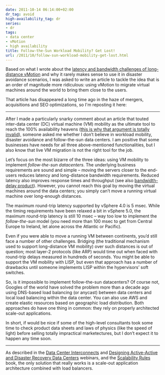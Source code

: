 ```yaml
---
date: 2011-10-14 06:14:00+02:00
dr_tag: avoid
high-availability_tag: dr
series:
- dr
tags:
- data center
- vMotion
- high availability
title: Follow-the-Sun Workload Mobility? Get Lost!
url: /2011/10/follow-sun-workload-mobility-get-lost.html
---
```

Based on what I wrote about the [latency and bandwidth challenges of long-distance vMotion](https://blog.ipspace.net/2011/09/long-distance-vmotion-for-disaster.html) and why it rarely makes sense to use it in disaster avoidance scenarios, I was asked to write an article to tackle the idea that is an order of magnitude more ridiculous: using vMotion to migrate virtual machines around the world to bring them close to the users.

That article has disappeared a long time ago in the haze of mergers, acquisitions and SEO optimizations, so I'm reposting it here:
<!--more-->
---

After I made a particularly snarky comment about an article that touted inter-data center (DC) virtual machine (VM) mobility as the ultimate tool to reach the 100% availability heavens ([this is why that argument is totally invalid](https://blog.ipspace.net/2011/08/high-availability-fallacies.html)), someone asked me whether I don’t believe in workload mobility, disaster avoidance and follow-the-sun data centers. I am positive that some businesses have needs for all three above-mentioned functionalities, but I also know that live VM migration is not the right tool for the job.

Let’s focus on the most bizarre of the three ideas: using VM mobility to implement *follow-the-sun datacenters*. The underlying business requirements are sound and simple – moving the servers closer to the end-users reduces latency and long-distance bandwidth requirements. Reduced latency also improves response times and throughput (see also [bandwidth-delay product](http://en.wikipedia.org/wiki/Bandwidth-delay_product)). However, you cannot reach this goal by moving the virtual machines around the data centers; you simply can’t move a running virtual machine over long-enough distances.

The maximum round-trip latency supported by vSphere 4.0 is 5 msec. While the timing requirements have been relaxed a bit in vSphere 5.0, the maximum round-trip latency is still 10 msec – way too low to implement the *follow-the-sun* model (you need more than 100 msec to get from Central Europe to Ireland, let alone across the Atlantic or Pacific).

Even if you were able to move a running VM between continents, you’d still face a number of other challenges. Bridging (the traditional mechanism used to support long-distance VM mobility) over such distances is out of question; most layer-2 protocols (like ARP) would time out when faced with round-trip delays measured in hundreds of seconds. You might be able to support the VM mobility with LISP, but even that approach has a number of drawbacks until someone implements LISP within the hypervisors’ soft switches.

So, is it impossible to implement follow-the-sun datacenters? Of course not, Googles of the world have solved the problem more than a decade ago using DNS-based load balancing (or anycast) between data centers and local load balancing within the data center. You can also use AWS and create elastic resources based on geographic load distribution. Both approaches do have one thing in common: they rely on properly architected scale-out applications.

In short, if would be nice if some of the high-level consultants took some time to check product data sheets and laws of physics (like the speed of light) before selling totally impractical marketectures, but I don’t expect it to happen any time soon.

---

As described in the [Data Center Interconnects](https://www.ipspace.net/Data_Center_Interconnects) and [Designing Active-Active and Disaster Recovery Data Centers](https://www.ipspace.net/Designing_Active-Active_and_Disaster_Recovery_Data_Centers) webinars, and the [Scalability Rules](http://www.amazon.com/gp/product/0321753887/ref=as_li_tf_tl) book, the only solution that really works is a scale-out application architecture combined with load balancers.
